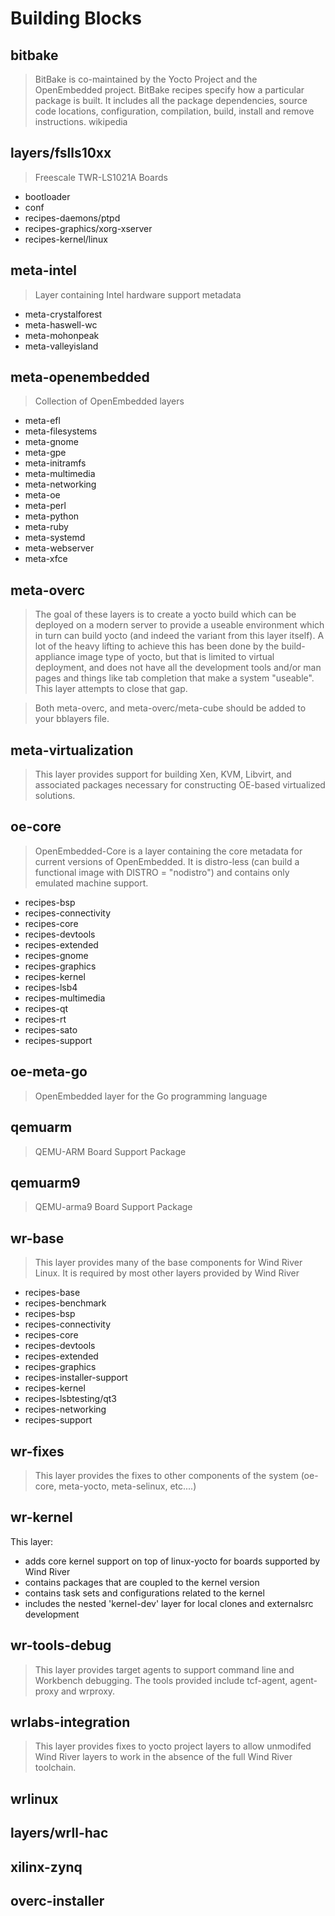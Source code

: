 Building Blocks
==

## bitbake

> BitBake is co-maintained by the Yocto Project and the OpenEmbedded project. BitBake recipes specify how a particular package is built. It includes all the package dependencies, source code locations, configuration, compilation, build, install and remove instructions. wikipedia

## layers/fslls10xx

> Freescale TWR-LS1021A Boards

- bootloader
- conf 	
- recipes-daemons/ptpd
- recipes-graphics/xorg-xserver
- recipes-kernel/linux

## meta-intel

> Layer containing Intel hardware support metadata

- meta-crystalforest
- meta-haswell-wc
- meta-mohonpeak
- meta-valleyisland

## meta-openembedded

> Collection of OpenEmbedded layers

- meta-efl
- meta-filesystems
- meta-gnome
- meta-gpe
- meta-initramfs
- meta-multimedia
- meta-networking
- meta-oe
- meta-perl
- meta-python
- meta-ruby
- meta-systemd
- meta-webserver
- meta-xfce

## meta-overc

> The goal of these layers is to create a yocto build which can be deployed on a modern server to provide a useable environment which in turn can build yocto (and indeed the variant from this layer itself).  A lot of the heavy lifting to achieve this has been done by the build-appliance image type of yocto, but that is limited to virtual deployment, and does not have all the development tools and/or man pages and things like tab completion that make a system "useable".  This layer attempts to close that gap.

> Both meta-overc, and meta-overc/meta-cube should be added to your bblayers file.

## meta-virtualization

> This layer provides support for building Xen, KVM, Libvirt, and associated packages necessary for constructing OE-based virtualized solutions.

## oe-core

> OpenEmbedded-Core is a layer containing the core metadata for current versions of OpenEmbedded. It is distro-less (can build a functional image with DISTRO = "nodistro") and contains only emulated machine support.

- recipes-bsp
- recipes-connectivity
- recipes-core
- recipes-devtools
- recipes-extended
- recipes-gnome
- recipes-graphics
- recipes-kernel
- recipes-lsb4
- recipes-multimedia
- recipes-qt
- recipes-rt
- recipes-sato
- recipes-support

## oe-meta-go

> OpenEmbedded layer for the Go programming language

## qemuarm

> QEMU-ARM Board Support Package

## qemuarm9

>  QEMU-arma9 Board Support Package

## wr-base

> This layer provides many of the base components for Wind River Linux.  It is required by most other layers provided by Wind River

- recipes-base
- recipes-benchmark
- recipes-bsp
- recipes-connectivity
- recipes-core
- recipes-devtools
- recipes-extended
- recipes-graphics
- recipes-installer-support
- recipes-kernel
- recipes-lsbtesting/qt3
- recipes-networking
- recipes-support

## wr-fixes

> This layer provides the fixes to other components of the system
(oe-core, meta-yocto, meta-selinux, etc....)

## wr-kernel

This layer:

- adds core kernel support on top of linux-yocto for boards supported by Wind River
- contains packages that are coupled to the kernel version
- contains task sets and configurations related to the kernel
- includes the nested 'kernel-dev' layer for local clones and externalsrc development

## wr-tools-debug

> This layer provides target agents to support command line and Workbench debugging.  The tools provided include tcf-agent, agent-proxy and wrproxy.

## wrlabs-integration

> This layer provides fixes to yocto project layers to allow unmodifed Wind River layers to work in the absence of the full Wind River toolchain.

## wrlinux



## layers/wrll-hac
## xilinx-zynq
## overc-installer